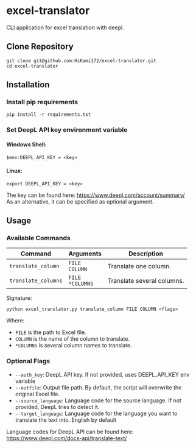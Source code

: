 # excel-translator
CLI application for excel translation with deepl.
## Clone Repository
```shell
git clone git@github.com:HiKami172/excel-translator.git
cd excel-translator
```
## Installation
### Install pip requirements
```shell
pip install -r requirements.txt
```
### Set DeepL API key environment variable
#### Windows Shell:
```shell
$env:DEEPL_API_KEY = <key>
```
#### Linux:
```shell
export DEEPL_API_KEY = <key>
```
The key can be found here: https://www.deepl.com/account/summary/ \
As an alternative, it can be specified as optional argument.
## Usage
### Available Commands
| Command             | Arguments             | Description                |
|---------------------|-----------------------|----------------------------|
| `translate_column`  | `FILE`<br/>`COLUMN`   | Translate one column.      |
| `translate_columns` | `FILE`<br/>`*COLUMNS` | Translate several columns. |


Signature:
```shell
python excel_translator.py translate_column FILE COLUMN <flags>
```
Where:
- `FILE` is the path to Excel file.
- `COLUMN` is the name of the column to translate.
- `*COLUMNS` is several column names to translate.

### Optional Flags

- `--auth_key`: DeepL API key. If not provided, uses DEEPL_API_KEY env variable
- `--outfile`: Output file path. By default, the script will overwrite the original Excel file.
- `--source_language`: Language code for the source language. If not provided, DeepL tries to detect it.
- `--target_language`: Language code for the language you want to translate the text into. English by default

Language codes for DeepL API can be found here: https://www.deepl.com/docs-api/translate-text/